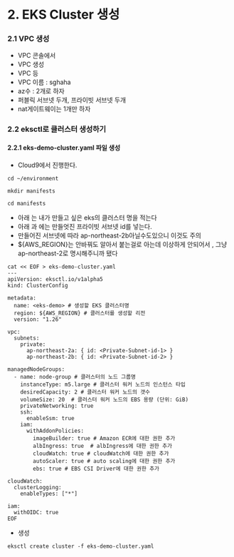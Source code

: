 # 2. EKS Cluster 생성

### 2.1 VPC 생성
- VPC 콘솔에서
- VPC 생성
- VPC 등
- VPC 이름 : sghaha
- az수 : 2개로 하자
- 퍼블릭 서브넷 두개, 프라이빗 서브넷 두개
- nat게이트웨이는 1개만 하자


### 2.2 eksctl로 클러스터 생성하기
#### 2.2.1 eks-demo-cluster.yaml 파일 생성
* Cloud9에서 진행한다.
```
cd ~/environment
```
```
mkdir manifests
```
```
cd manifests
```


* 아래 <eks-demo>는 내가 만들고 싶은 eks의 클러스터 명을 적는다
* 아래 <Private-Subnet-id-1>과 <Private-Subnet-id-2>에는 만들엇진 프라이빗 서브넷 id를 넣는다.
* 만들어진 서브넷에 따라 ap-northeast-2b아닐수도있으니 이것도 주의
* ${AWS_REGION}는 안바꿔도 알아서 붙는걸로 아는데 이상하게 안되어서 , 그냥 ap-northeast-2로 명시해주니까 됐다
  
```
cat << EOF > eks-demo-cluster.yaml
---
apiVersion: eksctl.io/v1alpha5
kind: ClusterConfig

metadata:
  name: <eks-demo> # 생성할 EKS 클러스터명
  region: ${AWS_REGION} # 클러스터를 생성할 리전
  version: "1.26"

vpc:
  subnets:
    private:
      ap-northeast-2a: { id: <Private-Subnet-id-1> }
      ap-northeast-2b: { id: <Private-Subnet-id-2> }

managedNodeGroups:
  - name: node-group # 클러스터의 노드 그룹명
    instanceType: m5.large # 클러스터 워커 노드의 인스턴스 타입
    desiredCapacity: 2 # 클러스터 워커 노드의 갯수
    volumeSize: 20  # 클러스터 워커 노드의 EBS 용량 (단위: GiB)
    privateNetworking: true
    ssh:
      enableSsm: true
    iam:
      withAddonPolicies:
        imageBuilder: true # Amazon ECR에 대한 권한 추가
        albIngress: true  # albIngress에 대한 권한 추가
        cloudWatch: true # cloudWatch에 대한 권한 추가
        autoScaler: true # auto scaling에 대한 권한 추가
        ebs: true # EBS CSI Driver에 대한 권한 추가

cloudWatch:
  clusterLogging:
    enableTypes: ["*"]

iam:
  withOIDC: true
EOF

```

* 생성
```
eksctl create cluster -f eks-demo-cluster.yaml
```
